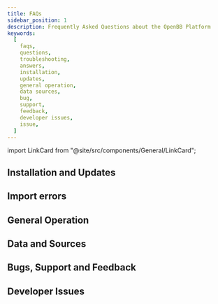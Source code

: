 ```yaml
---
title: FAQs
sidebar_position: 1
description: Frequently Asked Questions about the OpenBB Platform
keywords:
  [
    faqs,
    questions,
    troubleshooting,
    answers,
    installation,
    updates,
    general operation,
    data sources,
    bug,
    support,
    feedback,
    developer issues,
    issue,
  ]
---
```


import LinkCard from "@site/src/components/General/LinkCard";

## Installation and Updates

## Import errors

## General Operation

## Data and Sources

## Bugs, Support and Feedback

## Developer Issues

